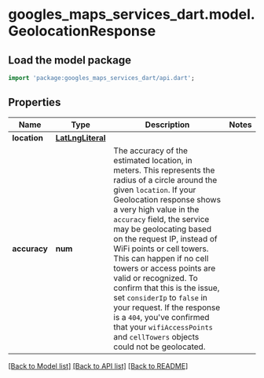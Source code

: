 # googles_maps_services_dart.model.GeolocationResponse

## Load the model package
```dart
import 'package:googles_maps_services_dart/api.dart';
```

## Properties
Name | Type | Description | Notes
------------ | ------------- | ------------- | -------------
**location** | [**LatLngLiteral**](LatLngLiteral.md) |  | 
**accuracy** | **num** | The accuracy of the estimated location, in meters. This represents the radius of a circle around the given `location`. If your Geolocation response shows a very high value in the `accuracy` field, the service may be geolocating based on the  request IP, instead of WiFi points or cell towers. This can happen if no cell towers or access points are valid or recognized. To confirm that this is the issue, set `considerIp` to `false` in your request. If the response is a `404`, you've confirmed that your `wifiAccessPoints` and `cellTowers` objects could not be geolocated. | 

[[Back to Model list]](../README.md#documentation-for-models) [[Back to API list]](../README.md#documentation-for-api-endpoints) [[Back to README]](../README.md)



